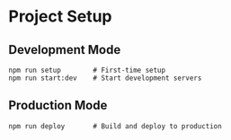 # Project Setup

## Development Mode

```
npm run setup        # First-time setup
npm run start:dev    # Start development servers
```


## Production Mode

```
npm run deploy       # Build and deploy to production
```
